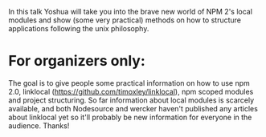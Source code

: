In this talk Yoshua will take you into the brave new world of NPM 2's local modules and show (some very practical) methods on how to structure applications following the unix philosophy.

For organizers only:
==================
The goal is to give people some practical information on how to use npm 2.0, linklocal (https://github.com/timoxley/linklocal), npm scoped modules and project structuring. So far information about local modules is scarcely available, and both Nodesource and wercker haven't published any articles about linklocal yet so it'll probably be new information for everyone in the audience. Thanks!
